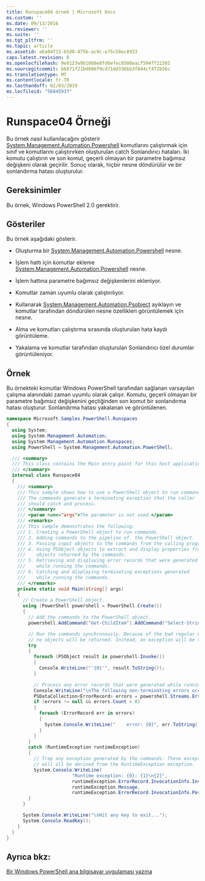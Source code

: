 ```yaml
---
title: Runspace04 örnek | Microsoft Docs
ms.custom: ''
ms.date: 09/13/2016
ms.reviewer: ''
ms.suite: ''
ms.tgt_pltfrm: ''
ms.topic: article
ms.assetid: a6a04f15-b5d8-475b-ac9c-e75c58ec8933
caps.latest.revision: 8
ms.openlocfilehash: 9e8123e9b1068e0fd6efec8508eacf594ff22301
ms.sourcegitcommit: b6871f21bd666f9cd71dd336bb3f844cf472b56c
ms.translationtype: MT
ms.contentlocale: tr-TR
ms.lasthandoff: 02/03/2019
ms.locfileid: "56845937"
---
```

# <a name="runspace04-sample"></a>Runspace04 Örneği

Bu örnek nasıl kullanılacağını gösterir [System.Management.Automation.Powershell](/dotnet/api/system.management.automation.powershell) komutlarını çalıştırmak için sınıf ve komutlarını çalıştırırken oluşturulan catch Sonlandırıcı hataları. İki komutu çalıştırın ve son komut, geçerli olmayan bir parametre bağımsız değişkeni olarak geçirilir. Sonuç olarak, hiçbir nesne döndürülür ve bir sonlandırma hatası oluşturulur.

## <a name="requirements"></a>Gereksinimler

Bu örnek, Windows PowerShell 2.0 gerektirir.

## <a name="demonstrates"></a>Gösteriler

Bu örnek aşağıdaki gösterir.

- Oluşturma bir [System.Management.Automation.Powershell](/dotnet/api/system.management.automation.powershell) nesne.

- İşlem hattı için komutlar ekleme [System.Management.Automation.Powershell](/dotnet/api/system.management.automation.powershell) nesne.

- İşlem hattına parametre bağımsız değişkenlerini ekleniyor.

- Komutlar zaman uyumlu olarak çalıştırılıyor.

- Kullanarak [System.Management.Automation.Psobject](/dotnet/api/System.Management.Automation.PSObject) ayıklayın ve komutlar tarafından döndürülen nesne özellikleri görüntülemek için nesne.

- Alma ve komutları çalıştırma sırasında oluşturulan hata kaydı görüntüleme.

- Yakalama ve komutlar tarafından oluşturulan Sonlandırıcı özel durumlar görüntüleniyor.

## <a name="example"></a>Örnek

Bu örnekteki komutlar Windows PowerShell tarafından sağlanan varsayılan çalışma alanındaki zaman uyumlu olarak çalışır. Komutu, geçerli olmayan bir parametre bağımsız değişkenini geçtiğinden son komut bir sonlandırma hatası oluşturur. Sonlandırma hatası yakalanan ve görüntülenen.

```csharp
namespace Microsoft.Samples.PowerShell.Runspaces
{
  using System;
  using System.Management.Automation;
  using System.Management.Automation.Runspaces;
  using PowerShell = System.Management.Automation.PowerShell;

  /// <summary>
  /// This class contains the Main entry point for this host application.
  /// </summary>
  internal class Runspace04
  {
    /// <summary>
    /// This sample shows how to use a PowerShell object to run commands.
    /// The commands generate a terminating exception that the caller
    /// should catch and process.
    /// </summary>
    /// <param name="args">The parameter is not used.</param>
    /// <remarks>
    /// This sample demonstrates the following:
    /// 1. Creating a PowerShell object to run commands.
    /// 2. Adding commands to the pipeline of  the PowerShell object.
    /// 3. Passing input objects to the commands from the calling program.
    /// 4. Using PSObject objects to extract and display properties from the
    ///    objects returned by the commands.
    /// 5. Retrieving and displaying error records that were generated
    ///    while running the commands.
    /// 6. Catching and displaying terminating exceptions generated
    ///    while running the commands.
    /// </remarks>
    private static void Main(string[] args)
    {
      // Create a PowerShell object.
      using (PowerShell powershell = PowerShell.Create())
      {
        // Add the commands to the PowerShell object.
        powershell.AddCommand("Get-ChildItem").AddCommand("Select-String").AddArgument("*");

        // Run the commands synchronously. Because of the bad regular expression,
        // no objects will be returned. Instead, an exception will be thrown.
        try
        {
          foreach (PSObject result in powershell.Invoke())
          {
            Console.WriteLine("'{0}'", result.ToString());
          }

          // Process any error records that were generated while running the commands.
          Console.WriteLine("\nThe following non-terminating errors occurred:\n");
          PSDataCollection<ErrorRecord> errors = powershell.Streams.Error;
          if (errors != null && errors.Count > 0)
          {
            foreach (ErrorRecord err in errors)
            {
              System.Console.WriteLine("    error: {0}", err.ToString());
            }
          }
        }
        catch (RuntimeException runtimeException)
        {
          // Trap any exception generated by the commands. These exceptions
          // will all be derived from the RuntimeException exception.
          System.Console.WriteLine(
                        "Runtime exception: {0}: {1}\n{2}",
                        runtimeException.ErrorRecord.InvocationInfo.InvocationName,
                        runtimeException.Message,
                        runtimeException.ErrorRecord.InvocationInfo.PositionMessage);
        }
      }

      System.Console.WriteLine("\nHit any key to exit...");
      System.Console.ReadKey();
    }
  }
}
```

## <a name="see-also"></a>Ayrıca bkz:

[Bir Windows PowerShell ana bilgisayar uygulaması yazma](./writing-a-windows-powershell-host-application.md)